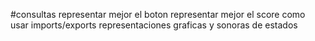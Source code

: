 #consultas
representar mejor el boton
representar mejor el score
como usar imports/exports
representaciones graficas y sonoras de estados
